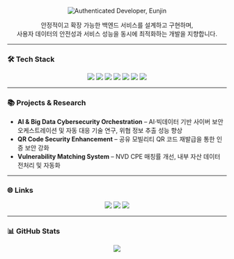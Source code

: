 <p align="center">
  <img src="https://capsule-render.vercel.app/api?text=Authenticated+Developer,+Eunjin.&animation=waving&type=rounded&color=gradient&height=120" alt="Authenticated Developer, Eunjin"/>
</p>


<p align="center">
  안정적이고 확장 가능한 백엔드 서비스를 설계하고 구현하며,<br/>
  사용자 데이터의 안전성과 서비스 성능을 동시에 최적화하는 개발을 지향합니다.
</p>

---

### 🛠 Tech Stack
<p align="center">
  <img src="https://img.shields.io/badge/Java-007396?style=flat-square&logo=java&logoColor=white"/>
  <img src="https://img.shields.io/badge/Python-3776AB?style=flat-square&logo=python&logoColor=white"/>
  <img src="https://img.shields.io/badge/Spring-6DB33F?style=flat-square&logo=spring&logoColor=white"/>
  <img src="https://img.shields.io/badge/SpringBoot-6DB33F?style=flat-square&logo=springboot&logoColor=white"/>
  <img src="https://img.shields.io/badge/MySQL-4479A1?style=flat-square&logo=mysql&logoColor=white"/>
  <img src="https://img.shields.io/badge/AWS-232F3E?style=flat-square&logo=amazonaws&logoColor=white"/>
  <img src="https://img.shields.io/badge/JWT-000000?style=flat-square&logo=jsonwebtokens&logoColor=white"/>
</p>

---

### 📚 Projects & Research
- **AI & Big Data Cybersecurity Orchestration** – AI·빅데이터 기반 사이버 보안 오케스트레이션 및 자동 대응 기술 연구, 위협 정보 추출 성능 향상
- **QR Code Security Enhancement** – 공유 모빌리티 QR 코드 재발급을 통한 인증 보안 강화
- **Vulnerability Matching System** – NVD CPE 매칭률 개선, 내부 자산 데이터 전처리 및 자동화

---

### 🌐 Links
<p align="center">
  <a href="https://solved.ac/profile/eunjin0468"><img src="https://img.shields.io/badge/Solved.ac-5A2D82?style=flat-square&logo=solved.ac&logoColor=white"/></a>
  <a href="https://dxxxwls.tistory.com/"><img src="https://img.shields.io/badge/Blog-00ACC1?style=flat-square&logo=ghost&logoColor=white"/></a>
  <a href="mailto:dxxxwls@gmail.com"><img src="https://img.shields.io/badge/Email-D14836?style=flat-square&logo=gmail&logoColor=white"/></a>
</p>

---

### 📊 GitHub Stats
<p align="center">
  <img src="https://github-readme-stats.vercel.app/api?username=eunjin0468&show_icons=true&theme=tokyonight"/>
</p>
